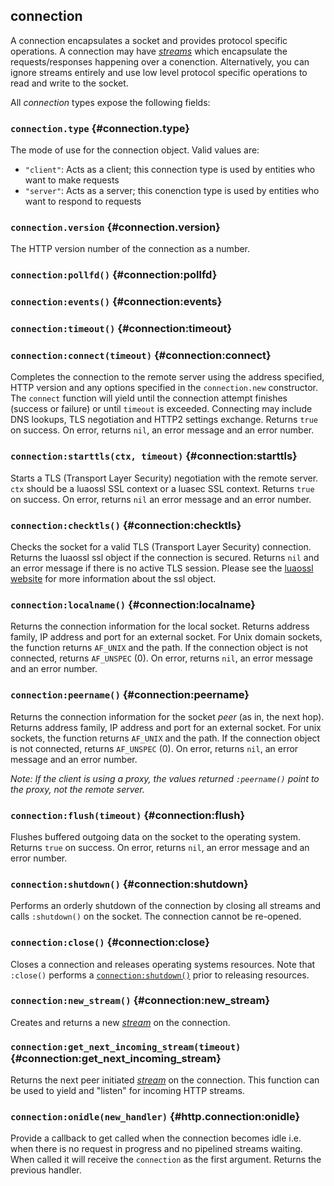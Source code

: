 ## connection

A connection encapsulates a socket and provides protocol specific operations. A connection may have [*streams*](#stream) which encapsulate the requests/responses happening over a conenction. Alternatively, you can ignore streams entirely and use low level protocol specific operations to read and write to the socket.

All *connection* types expose the following fields:

### `connection.type` <!-- --> {#connection.type}

The mode of use for the connection object. Valid values are:

  - `"client"`: Acts as a client; this connection type is used by entities who want to make requests
  - `"server"`: Acts as a server; this conenction type is used by entities who want to respond to requests


### `connection.version` <!-- --> {#connection.version}

The HTTP version number of the connection as a number.


### `connection:pollfd()` <!-- --> {#connection:pollfd}


### `connection:events()` <!-- --> {#connection:events}


### `connection:timeout()` <!-- --> {#connection:timeout}


### `connection:connect(timeout)` <!-- --> {#connection:connect}

Completes the connection to the remote server using the address specified, HTTP version and any options specified in the `connection.new` constructor. The `connect` function will yield until the connection attempt finishes (success or failure) or until `timeout` is exceeded. Connecting may include DNS lookups, TLS negotiation and HTTP2 settings exchange. Returns `true` on success. On error, returns `nil`, an error message and an error number.


### `connection:starttls(ctx, timeout)` <!-- --> {#connection:starttls}

Starts a TLS (Transport Layer Security) negotiation with the remote server. `ctx` should be a luaossl SSL context or a luasec SSL context. Returns `true` on success. On error, returns `nil` an error message and an error number.


### `connection:checktls()` <!-- --> {#connection:checktls}

Checks the socket for a valid TLS (Transport Layer Security) connection. Returns the luaossl ssl object if the connection is secured. Returns `nil` and an error message if there is no active TLS session. Please see the [luaossl website](http://25thandclement.com/~william/projects/luaossl.html) for more information about the ssl object.


### `connection:localname()` <!-- --> {#connection:localname}

Returns the connection information for the local socket. Returns address family, IP address and port for an external socket. For Unix domain sockets, the function returns `AF_UNIX` and the path. If the connection object is not connected, returns `AF_UNSPEC` (0). On error, returns `nil`, an error message and an error number.


### `connection:peername()` <!-- --> {#connection:peername}

Returns the connection information for the socket *peer* (as in, the next hop). Returns address family, IP address and port for an external socket. For unix sockets, the function returns `AF_UNIX` and the path. If the connection object is not connected, returns `AF_UNSPEC` (0). On error, returns `nil`, an error message and an error number.

*Note: If the client is using a proxy, the values returned `:peername()` point to the proxy, not the remote server.*


### `connection:flush(timeout)` <!-- --> {#connection:flush}

Flushes buffered outgoing data on the socket to the operating system. Returns `true` on success. On error, returns `nil`, an error message and an error number.


### `connection:shutdown()` <!-- --> {#connection:shutdown}

Performs an orderly shutdown of the connection by closing all streams and calls `:shutdown()` on the socket. The connection cannot be re-opened.


### `connection:close()` <!-- --> {#connection:close}

Closes a connection and releases operating systems resources. Note that `:close()` performs a [`connection:shutdown()`](#connection:shutdown) prior to releasing resources.


### `connection:new_stream()` <!-- --> {#connection:new_stream}

Creates and returns a new [*stream*](#stream) on the connection.


### `connection:get_next_incoming_stream(timeout)` <!-- --> {#connection:get_next_incoming_stream}

Returns the next peer initiated [*stream*](#stream) on the connection. This function can be used to yield and "listen" for incoming HTTP streams.


### `connection:onidle(new_handler)` <!-- --> {#http.connection:onidle}

Provide a callback to get called when the connection becomes idle i.e. when there is no request in progress and no pipelined streams waiting. When called it will receive the `connection` as the first argument. Returns the previous handler.
